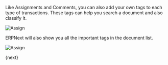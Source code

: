 <!-- add-breadcrumbs -->
Like Assignments and Comments, you can also add your own tags to each type of transactions. These tags can help you search a document and also classify it. 

<img class="screenshot" alt="Assign" src="{{docs_base_url}}/assets/img/collaboration-tools/tags-1.png">

ERPNext will also show you all the important tags in the document list.

<img class="screenshot" alt="Assign" src="{{docs_base_url}}/assets/img/collaboration-tools/tags-2.png">

{next}

